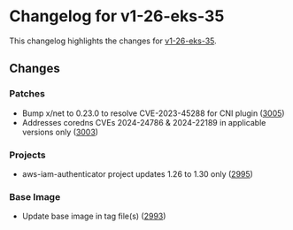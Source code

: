 # Changelog for v1-26-eks-35

This changelog highlights the changes for [v1-26-eks-35](https://github.com/aws/eks-distro/tree/v1-26-eks-35).

## Changes

### Patches
* Bump x/net to 0.23.0 to resolve CVE-2023-45288 for CNI plugin ([3005](https://github.com/aws/eks-distro/pull/3005))
* Addresses coredns CVEs 2024-24786 & 2024-22189 in applicable versions only ([3003](https://github.com/aws/eks-distro/pull/3003))

### Projects
* aws-iam-authenticator project updates 1.26 to 1.30 only ([2995](https://github.com/aws/eks-distro/pull/2995))

### Base Image
* Update base image in tag file(s) ([2993](https://github.com/aws/eks-distro/pull/2993))

